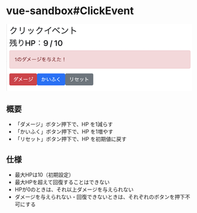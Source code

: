 # vue-sandbox#ClickEvent
![click-event-image](https://github.com/kyoruni/vue-sandbox/blob/readme-image/click-event.png?raw=true)
## 概要
- 「ダメージ」ボタン押下で、HP を1減らす
- 「かいふく」ボタン押下で、HP を1増やす
- 「リセット」ボタン押下で、HP を初期値に戻す
## 仕様
- 最大HPは10（初期設定）
- 最大HPを超えて回復することはできない
- HPが0のときは、それ以上ダメージを与えられない
- ダメージを与えられない・回復できないときは、それぞれのボタンを押下不可にする